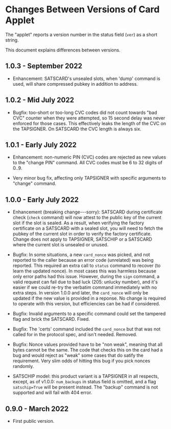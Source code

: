 
# Changes Between Versions of Card Applet

The "applet" reports a version number in the status field (`ver`) as a short string.

This document explains differences between versions.

## 1.0.3 - September 2022

- Enhancement: SATSCARD's unsealed slots, when 'dump' command is used, will share
  compressed pubkey in addition to address.


## 1.0.2 - Mid July 2022

- Bugfix: too-short or too-long CVC codes did not count towards
  "bad CVC" counter when they were attempted, so 15 second delay was
  never enforced for those cases. This effectively leaks the length
  of the CVC on the TAPSIGNER. On SATSCARD the CVC length is always six.

## 1.0.1 - Early July 2022

- Enhancement: non-numeric PIN (CVC) codes are rejected as new values
  to the "change PIN" command. All CVC codes must be 6 to 32 digits of 0..9.

- Very minor bug fix, affecting only TAPSIGNER with specific arguments
  to "change" command.

## 1.0.0 - Early July 2022

- Enhancement (breaking change---sorry): SATSCARD during certificate
  check (`check` command) will now attest to the public key of the
  current slot if the slot is sealed.  As a result, when verifying
  the factory certificate on a SATSCARD with a sealed slot, you will
  need to fetch the pubkey of the current slot in order to verify the
  factory certificate. Change does not apply to TAPSIGNER, SATSCHIP
  or a SATSCARD where the current slot is unsealed or unused.

- Bugfix: In some situations, a new `card_nonce` was picked, and
  not reported to the caller because an error code (unrelated) was
  being reported.  This required an extra call to `status` command
  to recover (to learn the updated nonce). In most cases this was
  harmless because only error paths had this issue. However, during
  the `sign` command, a valid request can fail due to bad luck
  (205: unlucky number), and it's easier if we could re-try the verbatim
  command immediately with no extra steps. In version 1.0.0 and later,
  the `card_nonce` will only be updated if the new value is provided
  in a reponse. No change is required to operate with this version,
  but efficiencies can be had if considered.

- Bugfix: Invalid arguments to a specific command could
  set the tampered flag and brick the SATSCARD. Fixed.

- Bugfix: The 'certs' command included the `card_nonce` but that
  was not called for in the protocol spec, and isn't needed. Removed.

- Bugfix: Nonce values provided have to be "non weak", meaning that
  all bytes cannot be the same. The code that checks this on the card
  had a bug and would reject as "weak" some cases that do satify the
  requirement. Very slim odds of hitting this bug if you pick nonces
  randomly.

- SATSCHIP model: this product variant is a TAPSIGNER in all respects,
  except, as of v1.0.0: `num_backups` in status field is omitted, and
  a flag `satschip=True` will be present instead. The "backup" command
  is not supported and will fail with 404 error.

## 0.9.0 - March 2022

- First public version.

